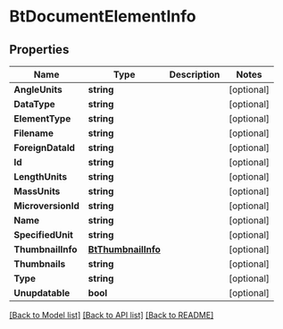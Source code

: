 # BtDocumentElementInfo

## Properties

Name | Type | Description | Notes
------------ | ------------- | ------------- | -------------
**AngleUnits** | **string** |  | [optional] 
**DataType** | **string** |  | [optional] 
**ElementType** | **string** |  | [optional] 
**Filename** | **string** |  | [optional] 
**ForeignDataId** | **string** |  | [optional] 
**Id** | **string** |  | [optional] 
**LengthUnits** | **string** |  | [optional] 
**MassUnits** | **string** |  | [optional] 
**MicroversionId** | **string** |  | [optional] 
**Name** | **string** |  | [optional] 
**SpecifiedUnit** | **string** |  | [optional] 
**ThumbnailInfo** | [**BtThumbnailInfo**](BTThumbnailInfo.md) |  | [optional] 
**Thumbnails** | **string** |  | [optional] 
**Type** | **string** |  | [optional] 
**Unupdatable** | **bool** |  | [optional] 

[[Back to Model list]](../README.md#documentation-for-models) [[Back to API list]](../README.md#documentation-for-api-endpoints) [[Back to README]](../README.md)


